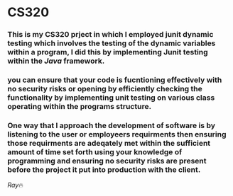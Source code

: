 # CS320

### This is my CS320 prject in which I employed junit dynamic testing which involves the testing of the dynamic variables within a program, I did this by implementing Junit testing within the _Java_ framework. 

### you can ensure that your code is fucntioning effectively with no security risks or opening by efficiently checking the functionality by implementing unit testing on various class operating within the programs structure.

### One way that I approach the development of software is by listening to the user or employeers requirments then ensuring those requirments are adeqately met within the sufficient amount of time set forth using your knowledge of programming and ensuring no security risks are present before the project it put into production with the client.

_Ray_🔥
